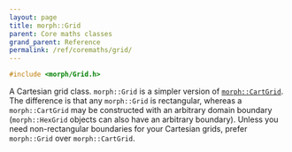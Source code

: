 ```yaml
---
layout: page
title: morph::Grid
parent: Core maths classes
grand_parent: Reference
permalink: /ref/coremaths/grid/
---
```

```c++
#include <morph/Grid.h>
```

A Cartesian grid class. `morph::Grid` is a simpler version of [`morph::CartGrid`](https://github.com/ABRG-Models/morphologica/blob/main/morph/CartGrid.h). The difference is that any `morph::Grid` is rectangular, whereas a `morph::CartGrid` may be constructed with an arbitrary domain boundary (`morph::HexGrid` objects can also have an arbitrary boundary). Unless you need non-rectangular boundaries for your Cartesian grids, prefer `morph::Grid` over `morph::CartGrid`.
